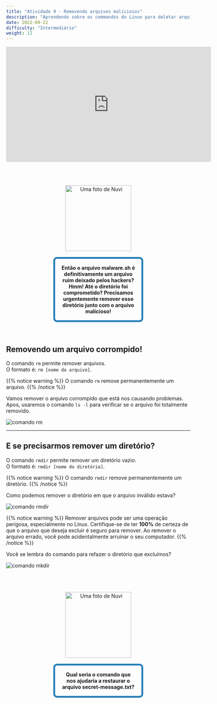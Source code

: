 ```yaml
---
title: "Atividade 9 - Removendo arquivos maliciosos"
description: "Aprendendo sobre os commandos do Linux para deletar arquivos e diretórios"
date: 2022-09-22
difficulty: "Intermediário"
weight: 12
---
```


<iframe style="display: block; margin: auto;" width="560" height="315" src="https://www.youtube.com/embed/mLsJXEIsadE" alt="Um vídeo do YouTube sobre a atividade 9" frameborder="0" allow="accelerometer; autoplay; clipboard-write; encrypted-media; gyroscope; picture-in-picture" allowfullscreen></iframe>

<div style="margin: 1rem;padding: 2rem 2rem;text-align: center;">
    <div style="display: inline-block;padding: 1rem 1rem;vertical-align: middle;">
        <img src="../images/nuvi.PNG?" alt="Uma foto de Nuvi" width="180" height="180" />
    </div>
    <div style="display: inline-block;padding: 1rem 1rem;vertical-align: middle;width:50%;border:5px solid #2980b9;border-radius:10px;font-weight: bold;">
        Então o arquivo malware.sh é definitivamente um arquivo ruim deixado pelos hackers? Hmm! Até o diretório foi comprometido? Precisamos urgentemente remover esse diretório junto com o arquivo malicioso!
    </div>
</div>

## Removendo um arquivo corrompido!

O comando `rm` permite remover arquivos.  
O formato é: `rm [nome do arquivo]`.

{{% notice warning %}}
O comando `rm` remove permanentemente um arquivo.
{{% /notice %}}

Vamos remover o arquivo corrompido que está nos causando problemas.
Apos, usaremos o comando `ls -l` para verificar se o arquivo foi totalmente removido.

![comando rm](../images/Act9.1.png?classes=border,shadow)

---

## E se precisarmos remover um diretório?

O comando `rmdir` permite remover um diretório vazio.  
O formato é: `rmdir [nome do diretório]`.

{{% notice warning %}}
O comando `rmdir` remove permanentemente um diretório.
{{% /notice %}}

Como podemos remover o diretório em que o arquivo inválido estava?

![comando rmdir](../images/Act9.2.png?classes=border,shadow)

{{% notice warning %}}
Remover arquivos pode ser uma operação perigosa, especialmente no Linux. Certifique-se de ter **100%** de certeza de que o arquivo que deseja excluir é seguro para remover. Ao remover o arquivo errado, você pode acidentalmente arruinar o seu computador.
{{% /notice %}}

Você se lembra do comando para refazer o diretório que excluímos?

![comando mkdir](../images/Act9.3.png?classes=border,shadow)

<div style="margin: 1rem;padding: 2rem 2rem;text-align: center;">
    <div style="display: inline-block;padding: 1rem 1rem;vertical-align: middle;">
        <img src="../images/nuvi.PNG?" alt="Uma foto de Nuvi" width="180" height="180" />
    </div>
    <div style="display: inline-block;padding: 1rem 1rem;vertical-align: middle;width:50%;border:5px solid #2980b9;border-radius:10px;font-weight: bold;">
        Qual seria o comando que nos ajudaria a restaurar o arquivo secret-message.txt?
    </div>
</div>
